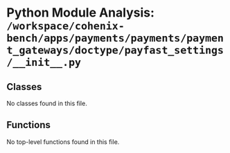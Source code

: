 # Python Module Analysis: `/workspace/cohenix-bench/apps/payments/payments/payment_gateways/doctype/payfast_settings/__init__.py`

## Classes

No classes found in this file.


## Functions

No top-level functions found in this file.

